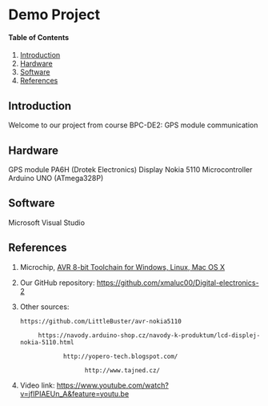 
# Demo Project

#### Table of Contents

1. [Introduction](#introduction)
2. [Hardware](#hardware)
3. [Software](#software)
4. [References](#references)

## Introduction
Welcome to our project from course BPC-DE2: GPS module communication 

## Hardware
GPS module PA6H (Drotek Electronics)
Display Nokia 5110
Microcontroller Arduino UNO (ATmega328P)

## Software
Microsoft Visual Studio

## References
1. Microchip, [AVR 8-bit Toolchain for Windows, Linux, Mac OS X](https://www.microchip.com/mplab/avr-support/avr-and-arm-toolchains-c-compilers)

2. Our GitHub repository: https://github.com/xmaluc00/Digital-electronics-2

3. Other sources: 

       https://github.com/LittleBuster/avr-nokia5110 

            https://navody.arduino-shop.cz/navody-k-produktum/lcd-displej-nokia-5110.html 

                   http://yopero-tech.blogspot.com/ 

                         http://www.tajned.cz/ 

4. Video link: https://www.youtube.com/watch?v=jfIPIAEUn_A&feature=youtu.be

